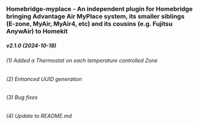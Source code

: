 ### Homebridge-myplace - An independent plugin for Homebridge bringing Advantage Air MyPlace system, its smaller siblings (E-zone, MyAir, MyAir4, etc) and its cousins (e.g. Fujitsu AnywAir) to Homekit
##### v2.1.0 (2024-10-18)

###### (1) Added a Thermostat on each temperature controlled Zone
###### (2) Enhanced UUID generation
###### (3) Bug fixes
###### (4) Update to README.md
